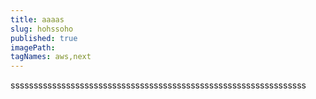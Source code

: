 ```yaml
---
title: aaaas
slug: hohssoho
published: true
imagePath: 
tagNames: aws,next
---
```

ssssssssssssssssssssssssssssssssssssssssssssssssssssssssssssssss